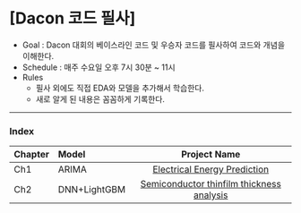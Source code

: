 # [Dacon 코드 필사]

- Goal : Dacon 대회의 베이스라인 코드 및 우승자 코드를 필사하여 코드와 개념을 이해한다.
- Schedule : 매주 수요일 오후 7시 30분 ~ 11시
- Rules
  - 필사 외에도 직접 EDA와 모델을 추가해서 학습한다.
  - 새로 알게 된 내용은 꼼꼼하게 기록한다.

---

### Index
| Chapter | Model | Project Name |
| :--- | :--- | :---: |
| Ch1 | ARIMA | [Electrical Energy Prediction](Ch1) |
| Ch2 | DNN+LightGBM | [Semiconductor thinfilm thickness analysis]() |

